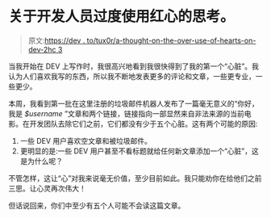 # 关于开发人员过度使用红心的思考。

> 原文:[https://dev . to/tux0r/a-thought-on-the-over-use-of-hearts-on-dev-2hc 3](https://dev.to/tux0r/a-thought-on-the-overuse-of-hearts-on-dev-2hc3)

当我开始在 DEV 上写作时，我很高兴地看到我很快得到了我的第一个“心脏”。我认为人们喜欢我写的东西，所以我不断地发表更多的评论和文章，一些更专业，一些更少。

本周，我看到第一批在这里注册的垃圾邮件机器人发布了一篇毫无意义的“你好，我是 *$username* ”文章和两个链接，链接指向一部显然来自非法来源的当前电影。在开发团队去除它们之前，它们都没有少于五个心脏。这有两个可能的原因:

1.  一些 DEV 用户喜欢空文章和被垃圾邮件。
2.  更明显的是:一些 DEV 用户甚至不看标题就给任何新文章添加一个“心脏”，这是为什么呢？

不管怎样，这让“心”对我来说毫无价值，至少目前如此。我只能劝你在给他们之前三思。让心灵再次伟大！

但话说回来，你们中至少有五个人可能不会读这篇文章。